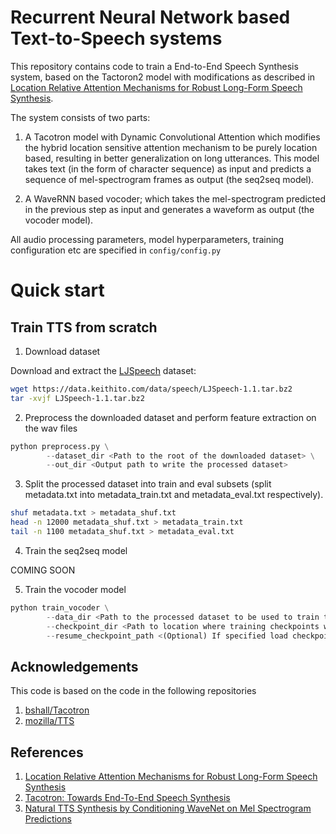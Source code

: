 # Recurrent Neural Network based Text-to-Speech systems

This repository contains code to train a End-to-End Speech Synthesis system, based on the Tactoron2 model with modifications as described in [Location Relative Attention Mechanisms for Robust Long-Form Speech Synthesis](https://arxiv.org/pdf/1910.10288.pdf).
 
The system consists of two parts:

1. A Tacotron model with Dynamic Convolutional Attention which modifies the hybrid location sensitive attention mechanism to be purely location based, resulting in better generalization on long utterances. This model takes text (in the form of character sequence) as input and predicts a sequence of mel-spectrogram frames as output (the seq2seq model).

2. A WaveRNN based vocoder; which takes the mel-spectrogram predicted in the previous step as input and generates a waveform as output (the vocoder model).

All audio processing parameters, model hyperparameters, training configuration etc are specified in `config/config.py`
# Quick start

## Train TTS from scratch
1. Download dataset

Download and extract the [LJSpeech](https://keithito.com/LJ-Speech-Dataset/) dataset:
		
```bash
wget https://data.keithito.com/data/speech/LJSpeech-1.1.tar.bz2
tar -xvjf LJSpeech-1.1.tar.bz2
```  

2. Preprocess the downloaded dataset and perform feature extraction on the wav files

```python
python preprocess.py \
        --dataset_dir <Path to the root of the downloaded dataset> \
        --out_dir <Output path to write the processed dataset>
```

3. Split the processed dataset into train and eval subsets (split metadata.txt into metadata\_train.txt and metadata\_eval.txt respectively).
		
```bash
shuf metadata.txt > metadata_shuf.txt
head -n 12000 metadata_shuf.txt > metadata_train.txt
tail -n 1100 metadata_shuf.txt > metadata_eval.txt
```

4. Train the seq2seq model

COMING SOON

5. Train the vocoder model

```python
python train_vocoder \
        --data_dir <Path to the processed dataset to be used to train the model> \
        --checkpoint_dir <Path to location where training checkpoints will be saved> \
        --resume_checkpoint_path <(Optional) If specified load checkpoint from path and resume training from that point>
```
    

## Acknowledgements

This code is based on the code in the following repositories
1. [bshall/Tacotron](https://github.com/bshall/Tacotron)
2. [mozilla/TTS](https://github.com/mozilla/TTS)

## References

1. [Location Relative Attention Mechanisms for Robust Long-Form Speech Synthesis](https://arxiv.org/pdf/1910.10288.pdf)
2. [Tacotron: Towards End-To-End Speech Synthesis](https://arxiv.org/pdf/1703.10135.pdf)
3. [Natural TTS Synthesis by Conditioning WaveNet on Mel Spectrogram Predictions](https://arxiv.org/pdf/1712.05884.pdf)
